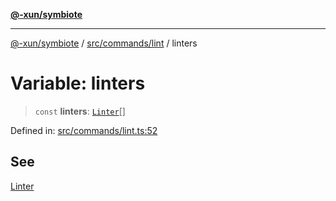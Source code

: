 [**@-xun/symbiote**](../../../../README.md)

***

[@-xun/symbiote](../../../../README.md) / [src/commands/lint](../README.md) / linters

# Variable: linters

> `const` **linters**: [`Linter`](../enumerations/Linter.md)[]

Defined in: [src/commands/lint.ts:52](https://github.com/Xunnamius/symbiote/blob/385866d2602d36dd6b86c7f4511dc3df19a6ef56/src/commands/lint.ts#L52)

## See

[Linter](../enumerations/Linter.md)
